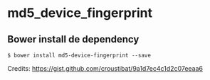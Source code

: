 # md5_device_fingerprint

## Bower install de dependency
```
$ bower install md5-device-fingerprint --save
```

Credits:
https://gist.github.com/croustibat/9a1d7ec4c1d2c07eeaa6
